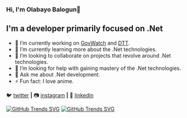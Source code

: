 ### Hi, I'm Olabayo Balogun👋

## I'm a developer primarily focused on .Net

- 🔭 I’m currently working on [GovWatch](https://www.govwatch.ng/) and [DTT](https://staging.dtt.ng/).
- 🌱 I’m currently learning more about the .Net technologies.
- 👯 I’m looking to collaborate on projects that revolve around .Net technologies.
- 🤔 I’m looking for help with gaining mastery of the .Net technologies.
- 💬 Ask me about .Net development.
- ⚡ Fun fact: I love anime.

 
🐦 [twitter][twitter] **|** 
📷 [instagram][instagram] **|** 
👔 [linkedin][linkedin]

[twitter]: https://x.com/OlabayoBalogun
[instagram]: https://www.instagram.com/olabayobalogun/
[linkedin]: https://www.linkedin.com/in/olabayobalogun/

[![GitHub Trends SVG](https://api.githubtrends.io/user/svg/Olabayo-Balogun/langs?time_range=one_year&theme=bright_lights)](https://githubtrends.io)
[![GitHub Trends SVG](https://api.githubtrends.io/user/svg/Olabayo-Balogun/repos?time_range=one_year&include_private=True&theme=bright_lights)](https://githubtrends.io)
